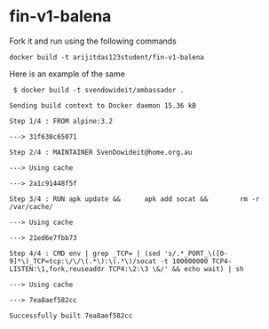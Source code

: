 # fin-v1-balena

Fork it and run using the following commands 

``docker build -t arijitdas123student/fin-v1-balena``

Here is an example of the same 

`` $ docker build -t svendowideit/ambassador .``

``Sending build context to Docker daemon 15.36 kB``

``Step 1/4 : FROM alpine:3.2``

 ``---> 31f630c65071``
 
``Step 2/4 : MAINTAINER SvenDowideit@home.org.au``

 ``---> Using cache``
 
 ``---> 2a1c91448f5f``
 
``Step 3/4 : RUN apk update &&      apk add socat &&        rm -r /var/cache/``

 ``---> Using cache``
 
 ``---> 21ed6e7fbb73``
 
``Step 4/4 : CMD env | grep _TCP= | (sed 's/.*_PORT_\([0-9]*\)_TCP=tcp:\/\/\(.*\):\(.*\)/socat -t 100000000 TCP4-LISTEN:\1,fork,reuseaddr TCP4:\2:\3 \&/' && echo wait) | sh``

 ``---> Using cache``
 
 ``---> 7ea8aef582cc``
 
``Successfully built 7ea8aef582cc ``
